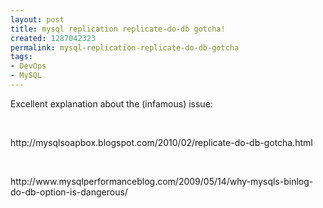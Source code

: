 ```yaml
---
layout: post
title: mysql replication replicate-do-db gotcha!
created: 1287042323
permalink: mysql-replication-replicate-do-db-gotcha
tags:
- DevOps
- MySQL
---
```

<p>Excellent explanation about the (infamous) issue:</p>
<p>&nbsp;</p>
<p>http://mysqlsoapbox.blogspot.com/2010/02/replicate-do-db-gotcha.html</p>
<p>&nbsp;</p>
<p>http://www.mysqlperformanceblog.com/2009/05/14/why-mysqls-binlog-do-db-option-is-dangerous/</p>
<p>&nbsp;</p>
<p>&nbsp;</p>
